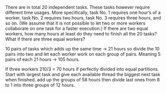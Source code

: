 There are in total 20 independent tasks. These tasks however require different
time usages. More specifically, task No. 1 requires one hour’s of a worker,
task No. 2 requires two hours, task No. 3 requires three hours, and so on.
(We assume that it is not possible to let two or more workers collaborate on
one task for a faster execution.) If there are two equal workers, how many
hours at least do they need to finish all the 20 tasks?
What if there are three equal workers?


10 pairs of tasks which adds up the same time -> 21 hours
so divide the 10 pairs into two and let each worker work on each group of pairs.
Meaning 5 pairs of each 21 hours -> 105 hours. 

If three workers 210/3 = 70 hours if perfectly divided into equal partitions.
Start with largest task and give each available thread the biggest next task when finished.
add up the groups of 58 hours then divide last ones from 8 to 1 into three groups of 12 hours.

